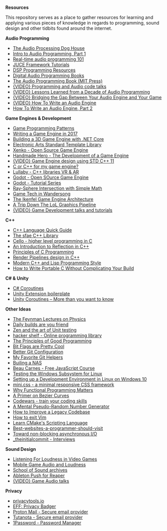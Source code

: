 **Resources**

This repository serves as a place to gather resources for learning and applying various pieces of knowledge in regards to programming, sound design and other tidbits found around the internet.


**Audio Programming**

- [The Audio Processing Dog House](https://www.objc.io/issues/24-audio/audio-dog-house/)
- [Intro to Audio Programming, Part 1](https://blogs.msdn.microsoft.com/dawate/2009/06/22/intro-to-audio-programming-part-1-how-audio-data-is-represented/)
- [Real-time audio programming 101](http://www.rossbencina.com/code/real-time-audio-programming-101-time-waits-for-nothing)
- [JUCE Framework Tutorials](https://www.juce.com/learn/)
- [DSP Programming Resources](http://www.musicdsp.org/links.php)
- [Digital Audio Programming Books](http://www.polyhedric.com/software/amazon/dsp.htm)
- [The Audio Programming Book (MIT Press)](https://mitpress.mit.edu/books/audio-programming-book)
- [{VIDEO} Programming and Audio code talks](https://www.youtube.com/playlist?list=PLqrMQvig3uIu_a6dUIw_fabftEQ-_1kpF)
- [{VIDEO} Lessons Learned from a Decade of Audio Programming](http://www.gdcvault.com/play/1020452/Lessons-Learned-from-a-Decade)
- [{VIDEO} Bridging the Gap Between Your Audio Engine and Your Game](http://www.gdcvault.com/play/1020458/Bridging-the-Gap-Between-Your)
- [{VIDEO} How To Write an Audio Engine](http://www.gdcvault.com/play/1022060/How-to-Write-an-Audio)
- [How To Write an Audio Engine, Part 2](http://www.gdcvault.com/play/1024677/How-to-Write-an-Audio)


**Game Engines & Development**

- [Game Programming Patterns](http://gameprogrammingpatterns.com/)
- [Writing a Game Engine in 2017](http://www.randygaul.net/2017/02/24/writing-a-game-engine-in-2017/)
- [Building a 3D Game Engine with .NET Core](https://mellinoe.wordpress.com/2017/01/18/net-core-game-engine/)
- [Electronic Arts Standard Template Library](https://github.com/electronicarts/EASTL)
- [Xenko - Open Source Game Engine](http://xenko.com/)
- [Handmade Hero - The Development of a Game Engine](https://hero.handmade.network/episodes)
- [{VIDEO} Game Engine design using STD C++ 11](https://www.youtube.com/watch?v=8AjRD6mU96s&app=desktop)
- [C or C++ for my game engine?](http://crafn.kapsi.fi/new_engine.html)
- [Lullaby - C++ libraries VR & AR](https://github.com/google/lullaby)
- [Godot - Open SOurce Game Engine](https://godotengine.org/)
- [Godot - Tutorial Series](http://www.gamefromscratch.com/page/Godot-Game-Engine-tutorial-series.aspx)
- [Ray-Sphere Intersection with Simple Math](http://kylehalladay.com/blog/tutorial/math/2013/12/24/Ray-Sphere-Intersection.html)
- [Game Tech in Wandersong](https://wandersong.tumblr.com/tagged/howto)
- [The Ikenfel Game Engine Architecture](http://ikenfell.com/tools/)
- [A Trip Down The LoL Graphics Pipeline](https://engineering.riotgames.com/news/trip-down-lol-graphics-pipeline)
- [{VIDEO} Game Development talks and tutorials](https://www.youtube.com/playlist?list=PLqrMQvig3uIstqoR0dMYnd5GERnpIOlTx)

**C++**

- [C++ Language Quick Guide](https://viptechworld.blogspot.ca/2017/05/cpp-quick-guide-by-vtw.html?m=1)
- [The sfae C++ Library](http://www.drdobbs.com/cpp/the-safe-c-library/214502214)
- [Cello - higher level programming in C](http://libcello.org/)
- [An Introduction to Reflection in C++](http://jackieokay.com/2017/04/13/reflection1.html)
- [Principles of C Programming](https://drewdevault.com/2017/03/15/How-I-learned-to-stop-worrying-and-love-C.html)
- [Render Pipelines design in C++](http://www.marti.works/render-pipelines-desing-in-c/)
- [Modern C++ and Lisp Programming Style](https://chriskohlhepp.wordpress.com/advanced-c-lisp/convergence-of-modern-cplusplus-and-lisp/)
- [How to Write Portable C Without Complicating Your Build](http://nullprogram.com/blog/2017/03/30/)

**C# & Unity**

- [C# Coroutines](https://smellegantcode.wordpress.com/2008/04/09/coroutines-with-ienumerable-and-yield-return/)
- [Unity Extension boilerplate](https://github.com/kinifi/unity-extension-boilerplate)
- [Unity Coroutines – More than you want to know](http://twistedoakstudios.com/blog/Post83_coroutines-more-than-you-want-to-know)

**Other Ideas**

- [The Feynman Lectures on Physics](http://www.feynmanlectures.caltech.edu/)
- [Daily builds are you friend](https://www.joelonsoftware.com/2001/01/27/daily-builds-are-your-friend/)
- [Zen and the art of Unit testing](https://marcin-chwedczuk.github.io/zen-and-the-art-of-unit-testing)
- [hacker shelf - Online programming library](http://hackershelf.com/browse/)
- [The Principles of Good Programming](https://www.artima.com/weblogs/viewpost.jsp?thread=331531)
- [Bit Flags are Pretty Cool](http://kylehalladay.com/blog/2013/04/21/Bit-Flags-Are-Pretty-Cool.html)
- [Better Git Configuration](https://blog.scottnonnenberg.com/better-git-configuration/)
- [My Favorite Git Helpers](https://dev.to/andrew565/my-favorite-git-helpers)
- [Builing a NAS](http://jro.io/nas/)
- [Beau Carnes - Free JavaScript Course](https://medium.freecodecamp.com/my-giant-javascript-basics-course-is-now-live-on-youtube-and-its-100-free-9020a21bbc27)
- [Testing the Windows Subsystem for Linux](https://blogs.msdn.microsoft.com/wsl/2017/04/11/testing-the-windows-subsystem-for-linux/)
- [Setting up a Development Environment in Linux on Windows 10](https://www.hanselman.com/blog/SettingUpAShinyDevelopmentEnvironmentWithinLinuxOnWindows10.aspx)
- [mini.css - a minimal responsive CSS framework](http://minicss.org/index.html)
- [Why Functional Programming Matters](https://hackernoon.com/why-functional-programming-matters-c647f56a7691)
- [A Primer on Bezier Curves](https://pomax.github.io/bezierinfo/#preface)
- [Codewars - train your coding skills](https://www.codewars.com/?language=cpp)
- [A Mental Pseudo-Random Number Generator](http://blog.yunwilliamyu.net/2011/08/14/mindhack-mental-math-pseudo-random-number-generators/)
- [How to Improve a Legacy Codebase](https://jacquesmattheij.com/improving-a-legacy-codebase)
- [How to exit Vim](https://medium.freecodecamp.com/one-out-of-every-20-000-stack-overflow-visitors-is-just-trying-to-exit-vim-5a6b6175e7b6)
- [Learn CMake's Scripting Language](http://preshing.com/20170522/learn-cmakes-scripting-language-in-15-minutes/)
- [Best-websites-a-programmer-should-visit](https://github.com/sdmg15/Best-websites-a-programmer-should-visit)
- [Toward non-blocking asynchronous I/O](https://lwn.net/Articles/724198/)
- [_theinitialcommit - Interviews](https://theinitialcommit.com/)



**Sound Design**

- [Listening For Loudness in Video Games](www.stephenschappler.com/2013/07/26/listening-for-loudness-in-video-games/)
- [Mobile Game Audio and Loudness](http://www.gamasutra.com/blogs/RobBridgett/20150311/225632/Adaptive_Audio_for_Mobile.php)
- [School of Sound archives](http://www.schoolofsound.co.uk/sos/audio-and-video-archives/)
- [Ableton Push for Reaper](http://www.mossgrabers.de/Software/Push/Push.html)
- [{VIDEO} Game Audio talks](https://www.youtube.com/playlist?list=PLqrMQvig3uIv9y7R8E-o2e3SCdzYAhD0g)



**Privacy**

- [privacytools.io](https://privacytoolsio.github.io/privacytools.io/)
- [EFF: Privacy Badger](https://www.eff.org/privacybadger)
- [Proton Mail - Secure email provider](https://protonmail.com/)
- [Tutanota - Secure email provider](https://tutanota.com/)
- [1Password - Password Manager](https://1password.com/)
